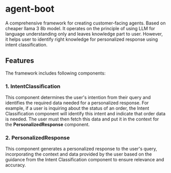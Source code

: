 # agent-boot

A comprehensive framework for creating customer-facing agents. Based on cheaper llama 3 8b model. It operates on the principle of using LLM for language understanding only and leaves knowledge part to user. However, it helps user to identify right knowledge for personalized response using intent classification. 

## Features
The framework includes following components:
### 1. IntentClassification
This component determines the user's intention from their query and identifies the required data needed for a personalized response. For example, if a user is inquiring about the status of an order, the Intent Classification component will identify this intent and indicate that order data is needed. The user must then fetch this data and put it in the context for the **PersonalizedResponse** component.

### 2. PersonalizedResponse
This component generates a personalized response to the user's query, incorporating the context and data provided by the user based on the guidance from the Intent Classification component to ensure relevance and accuracy.


